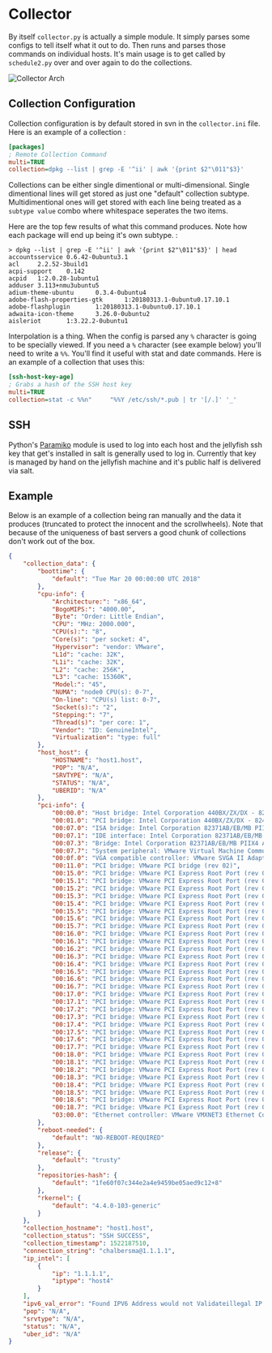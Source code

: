 # Collector

By itself `collector.py` is actually a simple module. It simply parses some configs
to tell itself what it out to do. Then runs and parses those commands on individual
hosts. It's main usage is to get called by `schedule2.py` over and over again to
do the collections.

![Collector Arch](/plantuml/collector_diagram.svg)

## Collection Configuration

Collection configuration is by default stored in svn in the `collector.ini` file.
Here is an example of a collection :

```ini
[packages]
; Remote Collection Command
multi=TRUE
collection=dpkg --list | grep -E '^ii' | awk '{print $2"\011"$3}'
```

Collections can be either single dimentional or multi-dimensional. Single dimentional
lines will get stored as just one "default" collection subtype. Multidimentional
ones will get stored with each line being treated as a `subtype value` combo where
whitespace seperates the two items.

Here are the top few results of what this command produces. Note how each package
will end up being it's own subtype. :

```
> dpkg --list | grep -E '^ii' | awk '{print $2"\011"$3}' | head
accountsservice 0.6.42-0ubuntu3.1
acl     2.2.52-3build1
acpi-support    0.142
acpid   1:2.0.28-1ubuntu1
adduser 3.113+nmu3ubuntu5
adium-theme-ubuntu      0.3.4-0ubuntu4
adobe-flash-properties-gtk      1:20180313.1-0ubuntu0.17.10.1
adobe-flashplugin       1:20180313.1-0ubuntu0.17.10.1
adwaita-icon-theme      3.26.0-0ubuntu2
aisleriot       1:3.22.2-0ubuntu1
```

Interpolation is a thing. When the config is parsed any `%` character is going to
be specially viewed. If you need a `%` character (see example below) you'll need to
write a `%%`. You'll find it useful with stat and date commands.
Here is an example of a collection that uses this:

```ini
[ssh-host-key-age]
; Grabs a hash of the SSH host key
multi=TRUE
collection=stat -c %%n"     "%%Y /etc/ssh/*.pub | tr '[/.]' '_'
```

## SSH

Python's [Paramiko](http://www.paramiko.org/) module is used to log into each host
and the jellyfish ssh key that get's installed in salt is generally used to log in.
Currently that key is managed by hand on the jellyfish machine and it's public half
is delivered via salt.

## Example

Below is an example of a collection being ran manually and the data it produces
(truncated to protect the innocent and the scrollwheels). Note that because of the
uniqueness of bast servers a good chunk of collections don't work out of the box.

```json
{
    "collection_data": {
        "boottime": {
            "default": "Tue Mar 20 00:00:00 UTC 2018"
        },
        "cpu-info": {
            "Architecture:": "x86_64",
            "BogoMIPS:": "4000.00",
            "Byte": "Order: Little Endian",
            "CPU": "MHz: 2000.000",
            "CPU(s):": "8",
            "Core(s)": "per socket: 4",
            "Hypervisor": "vendor: VMware",
            "L1d": "cache: 32K",
            "L1i": "cache: 32K",
            "L2": "cache: 256K",
            "L3": "cache: 15360K",
            "Model:": "45",
            "NUMA": "node0 CPU(s): 0-7",
            "On-line": "CPU(s) list: 0-7",
            "Socket(s):": "2",
            "Stepping:": "7",
            "Thread(s)": "per core: 1",
            "Vendor": "ID: GenuineIntel",
            "Virtualization": "type: full"
        },
        "host_host": {
            "HOSTNAME": "host1.host",
            "POP": "N/A",
            "SRVTYPE": "N/A",
            "STATUS": "N/A",
            "UBERID": "N/A"
        },
        "pci-info": {
            "00:00.0": "Host bridge: Intel Corporation 440BX/ZX/DX - 82443BX/ZX/DX Host bridge (rev 01)",
            "00:01.0": "PCI bridge: Intel Corporation 440BX/ZX/DX - 82443BX/ZX/DX AGP bridge (rev 01)",
            "00:07.0": "ISA bridge: Intel Corporation 82371AB/EB/MB PIIX4 ISA (rev 08)",
            "00:07.1": "IDE interface: Intel Corporation 82371AB/EB/MB PIIX4 IDE (rev 01)",
            "00:07.3": "Bridge: Intel Corporation 82371AB/EB/MB PIIX4 ACPI (rev 08)",
            "00:07.7": "System peripheral: VMware Virtual Machine Communication Interface (rev 10)",
            "00:0f.0": "VGA compatible controller: VMware SVGA II Adapter",
            "00:11.0": "PCI bridge: VMware PCI bridge (rev 02)",
            "00:15.0": "PCI bridge: VMware PCI Express Root Port (rev 01)",
            "00:15.1": "PCI bridge: VMware PCI Express Root Port (rev 01)",
            "00:15.2": "PCI bridge: VMware PCI Express Root Port (rev 01)",
            "00:15.3": "PCI bridge: VMware PCI Express Root Port (rev 01)",
            "00:15.4": "PCI bridge: VMware PCI Express Root Port (rev 01)",
            "00:15.5": "PCI bridge: VMware PCI Express Root Port (rev 01)",
            "00:15.6": "PCI bridge: VMware PCI Express Root Port (rev 01)",
            "00:15.7": "PCI bridge: VMware PCI Express Root Port (rev 01)",
            "00:16.0": "PCI bridge: VMware PCI Express Root Port (rev 01)",
            "00:16.1": "PCI bridge: VMware PCI Express Root Port (rev 01)",
            "00:16.2": "PCI bridge: VMware PCI Express Root Port (rev 01)",
            "00:16.3": "PCI bridge: VMware PCI Express Root Port (rev 01)",
            "00:16.4": "PCI bridge: VMware PCI Express Root Port (rev 01)",
            "00:16.5": "PCI bridge: VMware PCI Express Root Port (rev 01)",
            "00:16.6": "PCI bridge: VMware PCI Express Root Port (rev 01)",
            "00:16.7": "PCI bridge: VMware PCI Express Root Port (rev 01)",
            "00:17.0": "PCI bridge: VMware PCI Express Root Port (rev 01)",
            "00:17.1": "PCI bridge: VMware PCI Express Root Port (rev 01)",
            "00:17.2": "PCI bridge: VMware PCI Express Root Port (rev 01)",
            "00:17.3": "PCI bridge: VMware PCI Express Root Port (rev 01)",
            "00:17.4": "PCI bridge: VMware PCI Express Root Port (rev 01)",
            "00:17.5": "PCI bridge: VMware PCI Express Root Port (rev 01)",
            "00:17.6": "PCI bridge: VMware PCI Express Root Port (rev 01)",
            "00:17.7": "PCI bridge: VMware PCI Express Root Port (rev 01)",
            "00:18.0": "PCI bridge: VMware PCI Express Root Port (rev 01)",
            "00:18.1": "PCI bridge: VMware PCI Express Root Port (rev 01)",
            "00:18.2": "PCI bridge: VMware PCI Express Root Port (rev 01)",
            "00:18.3": "PCI bridge: VMware PCI Express Root Port (rev 01)",
            "00:18.4": "PCI bridge: VMware PCI Express Root Port (rev 01)",
            "00:18.5": "PCI bridge: VMware PCI Express Root Port (rev 01)",
            "00:18.6": "PCI bridge: VMware PCI Express Root Port (rev 01)",
            "00:18.7": "PCI bridge: VMware PCI Express Root Port (rev 01)",
            "03:00.0": "Ethernet controller: VMware VMXNET3 Ethernet Controller (rev 01)"
        },
        "reboot-needed": {
            "default": "NO-REBOOT-REQUIRED"
        },
        "release": {
            "default": "trusty"
        },
        "repositories-hash": {
            "default": "1fe60f07c344e2a4e9459be05aed9c12+8"
        },
        "rkernel": {
            "default": "4.4.0-103-generic"
        }
    },
    "collection_hostname": "host1.host",
    "collection_status": "SSH SUCCESS",
    "collection_timestamp": 1522187510,
    "connection_string": "chalbersma@1.1.1.1",
    "ip_intel": [
        {
            "ip": "1.1.1.1",
            "iptype": "host4"
        }
    ],
    "ipv6_val_error": "Found IPV6 Address would not Validateillegal IP address string passed to inet_pton",
    "pop": "N/A",
    "srvtype": "N/A",
    "status": "N/A",
    "uber_id": "N/A"
}
```
